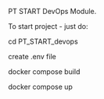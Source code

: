 PT START DevOps Module.

To start project  - just do:

cd PT_START_devops

create .env file

docker compose build 

docker compose up 
